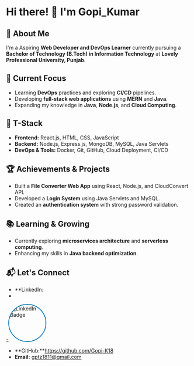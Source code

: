 # Hi there! 👋 I'm Gopi_Kumar

## 🚀 About Me
I'm a Aspiring **Web Developer and DevOps Learner** currently pursuing a **Bachelor of Technology (B.Tech) in Information Technology** at **Lovely Professional University, Punjab**.

## 🎯 Current Focus
- Learning **DevOps** practices and exploring **CI/CD** pipelines.
- Developing **full-stack web applications** using **MERN** and **Java**.
- Expanding my knowledge in **Java**, **Node.js**, and **Cloud Computing**.

## 🔧 T-Stack
- **Frontend:** React.js, HTML, CSS, JavaScript
- **Backend:** Node.js, Express.js, MongoDB, MySQL, Java Servlets
- **DevOps & Tools:** Docker, Git, GitHub, Cloud Deployment, CI/CD

## 🏆 Achievements & Projects
- Built a **File Converter Web App** using React, Node.js, and CloudConvert API.
- Developed a **Login System** using Java Servlets and MySQL.
- Created an **authentication system** with strong password validation.

## 📚 Learning & Growing
- Currently exploring **microservices architecture** and **serverless computing**.
- Enhancing my skills in **Java backend optimization**.

## 📬 Let's Connect
- **LinkedIn:
- <a href=" https://www.linkedin.com/in/gopi-k18/" target="_blank">
-<img src="https://media.licdn.com/dms/image/v2/D4D35AQEVXpYVDG9hxQ/profile-framedphoto- 
 shrink_400_400/profile-framedphoto-shrink_400_400/0/1723183342867? 
 e=1739282400&v=beta&t=djTqgRWRuSCwgEtzk42FXeCPrSqbJLV2hO3WsXLkiHs" alt="LinkedIn Badge" style="width: 
 100px; height: 100px; border-radius: 50%; border: 2px solid #0077B5;">
 </a>

- **GitHub:**https://github.com/Gopi-K18
- **Email:** gptz1811@gmail.com



